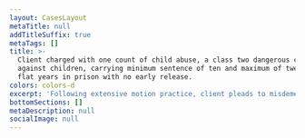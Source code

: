 ```yaml
---
layout: CasesLayout
metaTitle: null
addTitleSuffix: true
metaTags: []
title: >-
  Client charged with one count of child abuse, a class two dangerous crime
  against children, carrying minimum sentence of ten and maximum of twenty-four
  flat years in prison with no early release.
colors: colors-d
excerpt: 'Following extensive motion practice, client pleads to misdemeanor.'
bottomSections: []
metaDescription: null
socialImage: null
---
```

